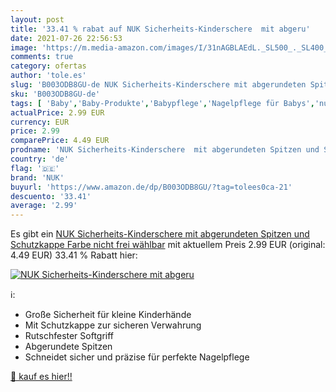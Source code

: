 ```yaml
---
layout: post
title: '33.41 % rabat auf NUK Sicherheits-Kinderschere  mit abgeru'
date: 2021-07-26 22:56:53
image: 'https://m.media-amazon.com/images/I/31nAGBLAEdL._SL500_._SL400_.jpg'
comments: true
category: ofertas
author: 'tole.es'
slug: 'B003ODB8GU-de NUK Sicherheits-Kinderschere mit abgerundeten Spitzen und...'
sku: 'B003ODB8GU-de'
tags: [ 'Baby','Baby-Produkte','Babypflege','Nagelpflege für Babys','nuk', ]
actualPrice: 2.99 EUR
currency: EUR
price: 2.99
comparePrice: 4.49 EUR
prodname: 'NUK Sicherheits-Kinderschere  mit abgerundeten Spitzen und Schutzkappe  Farbe nicht frei wählbar'
country: 'de'
flag: '🇩🇪'
brand: 'NUK'
buyurl: 'https://www.amazon.de/dp/B003ODB8GU/?tag=tolees0ca-21'
descuento: '33.41'
average: '2.99'
---
```


Es gibt ein [NUK Sicherheits-Kinderschere  mit abgerundeten Spitzen und Schutzkappe  Farbe nicht frei wählbar](https://www.amazon.de/dp/B003ODB8GU/?tag=tolees0ca-21) mit aktuellem Preis 2.99 EUR (original: 4.49 EUR) 33.41 % Rabatt hier:

[![NUK Sicherheits-Kinderschere  mit abgeru](https://m.media-amazon.com/images/I/31nAGBLAEdL._SL500_._SL400_.jpg)](https://www.amazon.de/dp/B003ODB8GU/?tag=tolees0ca-21)

ℹ️:

- Große Sicherheit für kleine Kinderhände
- Mit Schutzkappe zur sicheren Verwahrung
- Rutschfester Softgriff
- Abgerundete Spitzen
- Schneidet sicher und präzise für perfekte Nagelpflege

[🛒 kauf es hier!!](https://www.amazon.de/dp/B003ODB8GU/?tag=tolees0ca-21)

